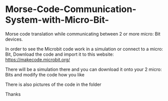 # Morse-Code-Communication-System-with-Micro-Bit-
Morse code translation while communicating between 2 or more micro: Bit devices.

In order to see the Microbit code work in a simulation or connect to a micro: Bit, Download the code and import it to this website:
https://makecode.microbit.org/

There will be a simulation there and you can download it onto your 2 micro: Bits and modify the code how you like

There is also pictures of the code in the folder

Thanks

